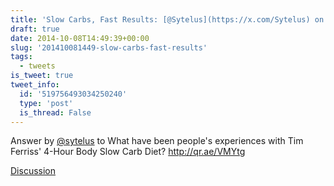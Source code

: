 ```yaml
---
title: 'Slow Carbs, Fast Results: [@Sytelus](https://x.com/Sytelus) on Tim Ferriss'' Diet'
draft: true
date: 2014-10-08T14:49:39+00:00
slug: '201410081449-slow-carbs-fast-results'
tags:
  - tweets
is_tweet: true
tweet_info:
  id: '519756493034250240'
  type: 'post'
  is_thread: False
---
```




Answer by [@sytelus](https://x.com/sytelus) to What have been people's experiences with Tim Ferriss' 4-Hour Body Slow Carb Diet? <http://qr.ae/VMYtg>

[Discussion](https://x.com/sytelus/status/519756493034250240)
